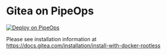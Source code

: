 # Gitea on PipeOps

[![Deploy on PipeOps](https://pub-a1fbf367a4cd458487cfa3f29154ac93.r2.dev/Default.png)](#)

Please see installation information at https://docs.gitea.com/installation/install-with-docker-rootless
